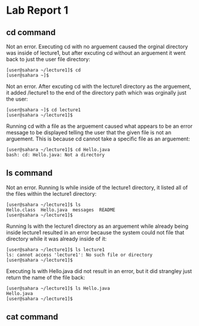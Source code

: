 # Lab Report 1

## cd command
Not an error. Executing cd with no arguement caused the orginal directory was inside of lecture1, but after excuting cd without an arguement it went back to just the user file directory:
```
[user@sahara ~/lecture1]$ cd
[user@sahara ~]$ 
```
Not an error. After excuting cd with the lecture1 directory as the arguement, it added /lecture1 to the end of the directory path which was orginally just the user:
```
[user@sahara ~]$ cd lecture1
[user@sahara ~/lecture1]$
```
Running cd with a file as the arguement caused what appears to be an error message to be displayed telling the user that the given file is not an arguement. This is because cd cannot take a specific file as an arguement:
```
[user@sahara ~/lecture1]$ cd Hello.java
bash: cd: Hello.java: Not a directory
```
## ls command
Not an error. Running ls while inside of the lecture1 directory, it listed all of the files within the lecture1 directory:
```
[user@sahara ~/lecture1]$ ls
Hello.class  Hello.java  messages  README
[user@sahara ~/lecture1]$
```
Running ls with the lecture1 directory as an arguement while already being inside lecture1 resulted in an error because the system could not file that directory while it was already inside of it:
```
[user@sahara ~/lecture1]$ ls lecture1
ls: cannot access 'lecture1': No such file or directory
[user@sahara ~/lecture1]$
```
Executing ls with Hello.java did not result in an error, but it did strangley just return the name of the file back:
```
[user@sahara ~/lecture1]$ ls Hello.java
Hello.java
[user@sahara ~/lecture1]$
```
## cat command

<br />
